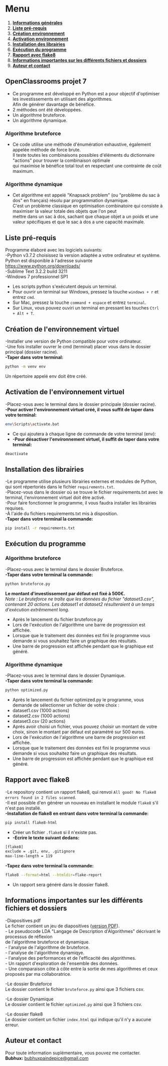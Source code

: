 # Menu   
1. **[Informations générales](#informations-generales)**   
2. **[Liste pré-requis](#liste-pre-requis)**   
3. **[Création environnement](#creation-environnement)**   
4. **[Activation environnement](#activation-environnement)**   
5. **[Installation des librairies](#installation-librairies)**   
6. **[Exécution du programme](#execution-programme)**   
7. **[Rapport avec flake8](#rapport-flake8)**   
8. **[Informations importantes sur les différents fichiers et dossiers](#informations-importantes)**   
9. **[Auteur et contact](#auteur-contact)**   

<div id="informations-generales"></div>

## OpenClassrooms projet 7   
- Ce programme est développé en Python est a pour objectif d'optimiser les investissements en utilisant des algorithmes.   
  Afin de générer davantage de bénéfice.   
- 2 méthodes ont été développées.  
- Un algorithme bruteforce.   
- Un algorithme dynamique.   

### Algorithme bruteforce   
- Ce code utilise une méthode d'énumération exhaustive, également appelée méthode de force brute.   
  Il teste toutes les combinaisons possibles d'éléments du dictionnaire "actions" pour trouver la combinaison optimale   
  qui maximise le bénéfice total tout en respectant une contrainte de coût maximum.   

### Algorithme dynamique   
- Cet algorithme est appelé "Knapsack problem" (ou "problème du sac à dos" en français) résolu par programmation dynamique.   
  C'est un problème classique en optimisation combinatoire qui consiste à maximiser la valeur totale des objets que l'on peut   
  mettre dans un sac à dos, sachant que chaque objet a un poids et une valeur spécifiques et que le sac à dos a une capacité maximale.   

<div id="liste-pre-requis"></div>

## Liste pré-requis   
Programme élaboré avec les logiciels suivants:   
-Python v3.7.2 choisissez la version adaptée a votre ordinateur et système. Python est disponible à l'adresse suivante   
 https://www.python.org/downloads/    
-Sublime Text 3.2.2 build 3211   
-Windows 7 professionnel SP1   
- Les scripts python s'exécutent depuis un terminal.   
- Pour ouvrir un terminal sur Windows, pressez la touche ```windows + r``` et entrez ```cmd```.   
- Sur Mac, pressez la touche ```command + espace``` et entrez ```terminal```.   
- Sur Linux, vous pouvez ouviri un terminal en pressant les touches ```Ctrl + Alt + T```.   

<div id="creation-environnement"></div>

## Création de l'environnement virtuel   
-Installer une version de Python compatible pour votre ordinateur.   
-Une fois installer ouvrer le cmd (terminal) placer vous dans le dossier principal (dossier racine).   
**-Taper dans votre terminal:**   
```bash   
python -m venv env
```   
Un répertoire appelé env doit être créé.   

<div id="activation-environnement"></div>

## Activation de l'environnement virtuel   
-Placez-vous avec le terminal dans le dossier principale (dossier racine).   
**-Pour activer l'environnement virtuel créé, il vous suffit de taper dans votre terminal:**   
```bash 
env\Scripts\activate.bat
```   
- Ce qui ajoutera à chaque ligne de commande de votre terminal (env):   
- **-Pour désactiver l'environnement virtuel, il suffit de taper dans votre terminal:**   
```bash  
deactivate
```   

<div id="installation-librairies"></div>

## Installation des librairies   
-Le programme utilise plusieurs librairies externes et modules de Python, qui sont répertoriés dans le fichier ```requirements.txt```.   
-Placez-vous dans le dossier où se trouve le fichier requirements.txt avec le terminal, l'environnement virtuel doit être activé.   
-Pour faire fonctionner le programme, il vous faudra installer les librairies requises.   
-À l'aide du fichiers requirements.txt mis à disposition.   
**-Taper dans votre terminal la commande:**   
```bash  
pip install -r requirements.txt
```   

<div id="execution-programme"></div>

## Exécution du programme   
### Algorithme bruteforce   

-Placez-vous avec le terminal dans le dossier Bruteforce.   
**-Taper dans votre terminal la commande:**   
```bash   
python bruteforce.py
```   
**Le montant d'investissement par défaut est fixé à 500€.**   
*Note : Le bruteforce ne traîte que les données du fichier "dataset3.csv", contenant 20 actions. Les dataset1 et dataset2 résulteraient à un temps   d'exécution extrêmement long.*   

- Après le lancement du fichier bruteforce.py
- Lors de l'exécution de l'algorithme une barre de progression est affichée.   
- Lorsque que le traitement des données est fini le programme vous demande si vous souhaitez faire un graphique des résultats.   
- Une barre de progression est affichée pendant que le graphique est généré.   

### Algorithme dynamique   

-Placez-vous avec le terminal dans le dossier Dynamique.   
**-Taper dans votre terminal la commande:**   
```bash   
python optimized.py
```   
- Après le lancement du fichier optimized.py le programme, vous demande de sélectionner un fichier de votre choix :   
- dataset1.csv (1000 actions)   
- dataset2.csv (1000 actions)   
- dataset3.csv (20 actions)   
- Après avoir choisi un fichier, vous pouvez choisir un montant de votre choix, sinon le montant par défaut est paramétré sur 500 euros.   
- Lors de l'exécution de l'algorithme une barre de progression est affichée.   
- Lorsque que le traitement des données est fini le programme vous demande si vous souhaitez faire un graphique des résultats.   
- Une barre de progression est affichée pendant que le graphique est généré.   

<div id="rapport-flake8"></div>

## Rapport avec flake8   
-Le repository contient un rapport flake8, qui renvoi ```All good! No flake8 errors found in 2 files scanned```.   
-Il est possible d'en générer un nouveau en installant le module ```flake8``` s'il n'est pas installé.   
**-Installation de flake8 en entrant dans votre terminal la commande:**   
```bash
pip install flake8-html
```
- Créer un fichier ```.flake8``` si il n'existe pas.   
- **-Ecrire le texte suivant dedans:**   
```bash
[flake8]
exclude = .git, env, .gitignore
max-line-length = 119
```
**-Tapez dans votre terminal la commande:**   
```bash
flake8 --format=html --htmldir=flake-report
```
- Un rapport sera généré dans le dossier flake8.   

<div id="informations-importantes"></div>

## Informations importantes sur les différents fichiers et dossiers   
-Diapositives.pdf   
    Le fichier contient un jeu de diapositives ([version PDF](Diapositives.pdf)).   
    - Le pseudocode LDA "Langage de Description d'Algorithmes" décrivant le processus de réflexion   
      de l'algorithme bruteforce et dynamique.   
    - l'analyse de l'algorithme de bruteforce.   
    - l'analyse de l'algorithme dynamiqye.   
    - l'analyse des performances et de l'efficacité des algorithmes.   
    - Un rapport d'exploration de l'ensemble des données.   
    - Une comparaison côte à côte entre la sortie de mes algorithmes et ceux proposés par ma collaboratrice.   

-Le dossier Bruteforce   
    Le dossier contient le fichier ```bruteforce.py``` ainsi que 3 fichiers csv.   

-Le dossier Dynamique   
    Le dossier contient le fichier ```optimized.py``` ainsi que 3 fichiers csv.   

-Le dossier flake8   
    Le dossier contient un fichier ```index.html``` qui indique qu'il n'y a aucune erreur.   

<div id="auteur-contact"></div>

## Auteur et contact   
Pour toute information suplémentaire, vous pouvez me contacter.   
**Bubhux:** bubhuxpaindepice@gmail.com   
